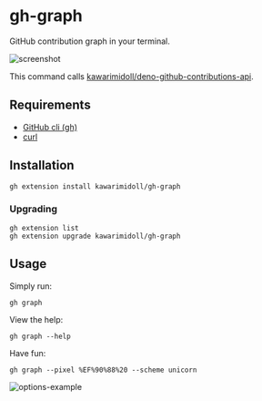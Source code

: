 # gh-graph

GitHub contribution graph in your terminal.

![screenshot](https://user-images.githubusercontent.com/8146876/131276560-9b97596f-2f21-48ed-a946-498c47d9faf1.png)

This command calls [kawarimidoll/deno-github-contributions-api](https://github.com/kawarimidoll/deno-github-contributions-api).

## Requirements

- [GitHub cli (gh)](https://github.com/cli/cli)
- [curl](https://github.com/curl/curl)

## Installation

```
gh extension install kawarimidoll/gh-graph
```

### Upgrading

```
gh extension list
gh extension upgrade kawarimidoll/gh-graph
```

## Usage

Simply run:

```
gh graph
```

View the help:

```
gh graph --help
```

Have fun:

```
gh graph --pixel %EF%90%88%20 --scheme unicorn
```

![options-example](https://user-images.githubusercontent.com/8146876/131276566-ea113885-9760-4f75-9b4d-396ac728264c.png)

<!-- images: https://github.com/kawarimidoll/gh-graph/issues/3 -->
